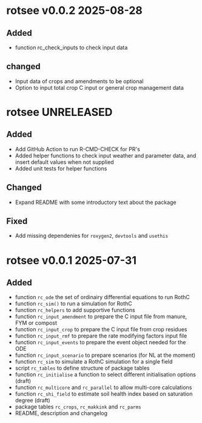 # rotsee v0.0.2 2025-08-28
## Added
* function rc_check_inputs to check input data

## changed
* Input data of crops and amendments to be optional
* Option to input total crop C input or general crop management data

# rotsee UNRELEASED

## Added
* Add GitHub Action to run R-CMD-CHECK for PR's
* Added helper functions to check input weather and parameter data, and insert default values when not supplied
* Added unit tests for helper functions

## Changed
* Expand README with some introductory text about the package

## Fixed
* Add missing dependenies for `roxygen2`, `devtools` and `usethis`

# rotsee v0.0.1 2025-07-31

## Added
* function `rc_ode` the set of ordinairy differential equations to run RothC
* function `rc_sim()` to run a simulation for RothC
* function `rc_helpers` to add supportive functions
* function `rc_input_amendment` to prepare the C input file from manure, FYM or compost
* function `rc_input_crop` to prepare the C input file from crop residues
* function `rc_input_rmf` to prepare the rate modifying factors input file
* function `rc_input_events` to prepare the event object needed for the ODE
* function `rc_input_scenario` to prepare scenarios (for NL at the moment)
* function `rc_sim` to simulate a RothC simulation for a single field
* script `rc_tables` to define structure of package tables
* function `rc_initialise` a function to select different initialisation options (draft)
* function `rc_multicore` and `rc_parallel` to allow multi-core calculations
* function `rc_shi_field` to estimate soil health index based on saturation degree (draft)
* package tables `rc_crops`, `rc_makkink` and `rc_parms`
* README, description and changelog
